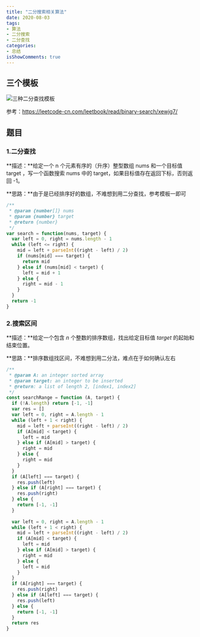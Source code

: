 ```yaml
---
title: "二分搜索相关算法"
date: 2020-08-03
tags:
- 算法
- 二分搜索
- 二分查找
categories:
- 总结
isShowComments: true
---
```


## 三个模板

![三种二分查找模板](/Users/Mersace/Documents/web/web-study/00-datastructures/000-algorithm/Search/三种二分查找模板.png)



参考：https://leetcode-cn.com/leetbook/read/binary-search/xewjg7/



## 题目

### 1.二分查找

[二分查找]: https://leetcode-cn.com/problems/binary-search/

**描述：**给定一个 n 个元素有序的（升序）整型数组 nums 和一个目标值 target  ，写一个函数搜索 nums 中的 target，如果目标值存在返回下标，否则返回 -1。

**思路：**由于是已经排序好的数组，不难想到用二分查找，参考模板一即可

```javascript
/**
 * @param {number[]} nums
 * @param {number} target
 * @return {number}
 */
var search = function(nums, target) {
  var left = 0, right = nums.length - 1
  while (left <= right) {
    mid = left + parseInt((right - left) / 2)
    if (nums[mid] === target) {
      return mid
    } else if (nums[mid] < target) {
      left = mid + 1
    } else {
      right = mid - 1
    }
  } 
  return -1
}
```

### 2.搜索区间

[搜索区间]: https://www.lintcode.com/problem/search-for-a-range/description

**描述：**给定一个包含 *n* 个整数的排序数组，找出给定目标值 *target* 的起始和结束位置。

**思路：**排序数组找区间，不难想到用二分法，难点在于如何确认左右

```javascript
/**
 * @param A: an integer sorted array
 * @param target: an integer to be inserted
 * @return: a list of length 2, [index1, index2]
 */
const searchRange = function (A, target) {
  if (!A.length) return [-1, -1]
  var res = [] 
  var left = 0, right = A.length - 1
  while (left + 1 < right) {
    mid = left + parseInt((right - left) / 2)
    if (A[mid] < target) {
      left = mid
    } else if (A[mid] > target) {
      right = mid
    } else {
      right = mid
    }
  }
  if (A[left] === target) {
    res.push(left)
  } else if (A[right] === target) {
    res.push(right)
  } else {
    return [-1, -1]
  }
  
  var left = 0, right = A.length - 1
  while (left + 1 < right) {
    mid = left + parseInt((right - left) / 2)
    if (A[mid] < target) {
      left = mid
    } else if (A[mid] > target) {
      right = mid
    } else {
      left = mid
    }
  } 
  if (A[right] === target) {
    res.push(right)
  } else if (A[left] === target) {
    res.push(left)
  } else {
    return [-1, -1]
  }
  return res
}
```

